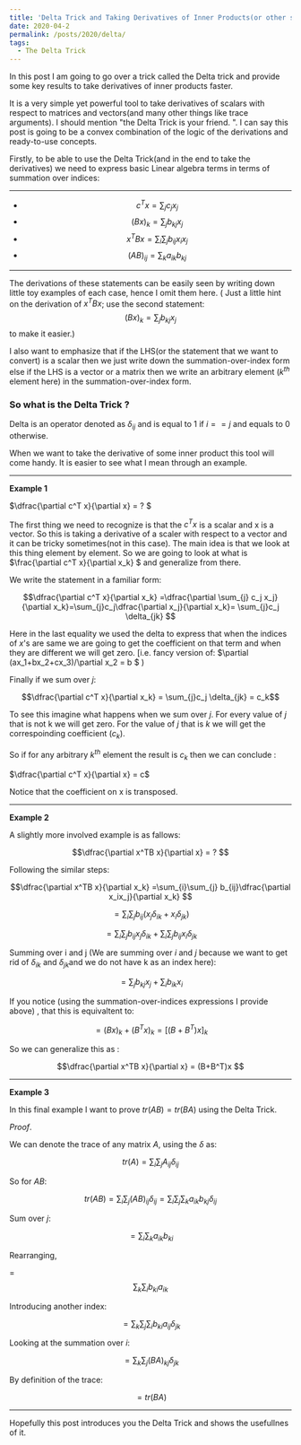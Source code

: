 ```yaml
---
title: 'Delta Trick and Taking Derivatives of Inner Products(or other scalars) with respect to vectors and matrices'
date: 2020-04-2
permalink: /posts/2020/delta/
tags:
  - The Delta Trick 
---
```


In this post I am going to go over a trick called the Delta trick and provide some key results to take derivatives of inner products faster. 

It is a very simple yet powerful tool to take derivatives of scalars with respect to matrices and vectors(and many other things like trace arguments). I should mention "the Delta Trick is your friend. ".  I can say this post is going to be a convex combination of the logic of the derivations and ready-to-use concepts.

Firstly, to be able to use the Delta Trick(and in the end to take the derivatives) we need to express basic Linear algebra terms in terms of summation over indices:

---

- $$c^{T}x = \sum_{j} c_j x_j $$ 
- $$(Bx)_{k} = \sum_{j}b_{kj}x_j $$ 
- $$x^TBx = \sum_{i}\sum_{j}b_{ij}x_ix_j$$
- $$ (AB)_{ij} = \sum_{k}a_{ik}b_{kj}$$ 

---

The derivations of these statements can be easily seen by writing down little toy examples of each case, hence I omit them here. ( Just a little hint on the derivation of $x^TBx$; use the second statement: $$ (Bx)_k = \sum_{j} b_{kj} x_j $$  to make it easier.) 

I also want to emphasize  that if the LHS(or the statement that we want to convert) is a scalar then we just write down the summation-over-index form else if the LHS is a vector or a matrix then we write an arbitrary element ($k^{th}$ element here) in the summation-over-index form.

### So what is the Delta Trick ?

Delta is an operator denoted as $\delta_{ij}$ and is equal to 1 if $i==j$ and equals to 0 otherwise.

When we want to take the derivative of some inner product this tool will come handy. It is easier to see what I mean through an example. 

---

**Example 1**

$\dfrac{\partial c^T x}{\partial x} = ? $ 

The first thing we need to recognize is that the $c^Tx$ is a scalar and x is a vector. So this is taking a derivative of a scaler with respect to a vector and it can be tricky sometimes(not in this case). The main idea is that we look at this thing element by element. So we are going to look at what is  $\frac{\partial c^T x}{\partial x_k} $  and generalize from there.

We write the statement in a familiar form:

$$\dfrac{\partial c^T x}{\partial x_k} =\dfrac{\partial \sum_{j} c_j x_j}{\partial x_k}=\sum_{j}c_j\dfrac{\partial x_j}{\partial x_k}= \sum_{j}c_j \delta_{jk} $$

Here in the last equality we used the delta to express that  when the indices of $x$'s are same we are going to get the coefficient on that term and when they are different we will get zero. [i.e. fancy version of: $\partial (ax_1+bx_2+cx_3)/\partial x_2 = b $ )

Finally if we sum over $j$:

$$\dfrac{\partial c^T x}{\partial x_k} = \sum_{j}c_j \delta_{jk} = c_k$$

To see this imagine what happens when we sum over $j$. For every value of $j$ that is not k we will get zero. For the value of $j$ that is $k$ we will get the correspoinding coefficient ($c_k$). 

So if for any arbitrary $k^{th}$ element the result is $c_k$ then we can conclude :

$\dfrac{\partial c^T x}{\partial x} = c$  

Notice that the coefficient on x is transposed.

---

**Example 2** 

A slightly more involved example is as fallows:

$$\dfrac{\partial x^TB x}{\partial x} = ? $$

Following the similar steps:

$$\dfrac{\partial x^TB x}{\partial x_k} =\sum_{i}\sum_{j} b_{ij}\dfrac{\partial x_ix_j}{\partial x_k} $$

$$ = \sum_{i}\sum_{j} b_{ij}(x_j\delta_{ik} + x_i\delta_{jk})$$

$$ = \sum_{i}\sum_{j}b_{ij}x_j\delta_{ik} + \sum_{i}\sum_{j}b_{ij}x_i\delta_{jk}$$

Summing over i and j (We are summing over $i$ and $j$ because we want to get rid of $\delta_{ik}$  and $\delta_{jk}$and we do not have k as an index here):

$$=\sum_{j}b_{kj}x_j + \sum_{i}b_{ik}x_i$$

If you notice (using the summation-over-indices expressions I provide above) , that this is equivaltent to:

$$= (Bx)_k + (B^Tx)_k = [(B+B^T)x]_k$$

So we can generalize this as :

$$\dfrac{\partial x^TB x}{\partial x} = (B+B^T)x $$ 

---

**Example 3**

In this final example I want to prove $tr(AB)=tr(BA)$ using the Delta Trick. 

*Proof*.

We can denote the trace of any matrix $A$, using the $\delta$ as:

$$tr(A) = \sum_{i}\sum_{j}A_{ij}\delta_{ij}$$

So for $AB$:

$$tr(AB) = \sum_{i}\sum_{j}(AB)_{ij}\delta_{ij} = \sum_{i}\sum_{j}\sum_{k}a_{ik}b_{kj}\delta_{ij}$$

Sum over $j$:

$$= \sum_{i}\sum_{k}a_{ik}b_{ki}$$

Rearranging,

=$$\sum_{k}\sum_{i}b_{ki}a_{ik} $$

Introducing another index:

$$=\sum_{k}\sum_{j}\sum_{i} b_{ki}a_{ij}\delta_{jk}$$

Looking at the summation over $i$:

$$= \sum_{k}\sum_{j}(BA)_{kj}\delta_{jk}$$

By definition of the trace:

$$=tr(BA)$$

---

Hopefully this post introduces you the Delta Trick and shows the usefullnes of it.  
